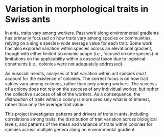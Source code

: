 # Variation in morphological traits in Swiss ants  

In ants, traits vary among workers. Past work along environmental gradients has primarily focused on how traits vary among species or communities, relying on a single species-wide average value for each trait. Some work has also explored variation within species across an elevational gradient, though with either limited taxonomic scope (i.e., focused on one species) or limitations on the applicability within a eusocial taxon due to logistical constraints (i.e., colonies were not adequately addressed). 

As eusocial insects, analyses of trait variation within ant species *must* account for the existence of colonies. The correct focus is on how trait values vary among colonies, rather than only among workers. The success of a colony does not rely on the success of any individual worker, but rather the collective success of all of the workers. As a consequence, the *distribution* of traits within a colony is more precisely what is of interest, rather than only the average trait value. 

This project investigates patterns and drivers of traits in ants, including correlations among traits, the distribution of trait variation across biological levels, and patterns of the mean and variance of traits within colonies for species across multiple genera along an environmental gradient. 
